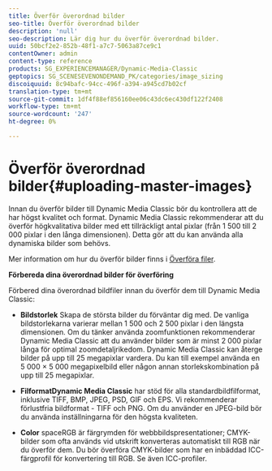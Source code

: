 ```yaml
---
title: Överför överordnad bilder
seo-title: Överför överordnad bilder
description: 'null'
seo-description: Lär dig hur du överför överordnad bilder.
uuid: 50bcf2e2-852b-48f1-a7c7-5063a87ce9c1
contentOwner: admin
content-type: reference
products: SG_EXPERIENCEMANAGER/Dynamic-Media-Classic
geptopics: SG_SCENESEVENONDEMAND_PK/categories/image_sizing
discoiquuid: 8c94bafc-94cc-496f-a394-a945cd7b02cf
translation-type: tm+mt
source-git-commit: 1df4f88ef856160ee06c43dc6ec430df122f2408
workflow-type: tm+mt
source-wordcount: '247'
ht-degree: 0%

---
```



# Överför överordnad bilder{#uploading-master-images}

Innan du överför bilder till Dynamic Media Classic bör du kontrollera att de har högst kvalitet och format. Dynamic Media Classic rekommenderar att du överför högkvalitativa bilder med ett tillräckligt antal pixlar (från 1 500 till 2 000 pixlar i den långa dimensionen). Detta gör att du kan använda alla dynamiska bilder som behövs.

Mer information om hur du överför bilder finns i [Överföra filer](uploading-files.md#uploading_files).

**Förbereda dina överordnad bilder för överföring**

Förbered dina överordnad bildfiler innan du överför dem till Dynamic Media Classic:

* **Bildstorlek**
Skapa de största bilder du förväntar dig med. De vanliga bildstorlekarna varierar mellan 1 500 och 2 500 pixlar i den längsta dimensionen. Om du tänker använda zoomfunktionen rekommenderar Dynamic Media Classic att du använder bilder som är minst 2 000 pixlar långa för optimal zoomdetaljrikedom. Dynamic Media Classic kan återge bilder på upp till 25 megapixlar vardera. Du kan till exempel använda en 5 000 × 5 000 megapixelbild eller någon annan storlekskombination på upp till 25 megapixlar.

* **FilformatDynamic Media Classic**
har stöd för alla standardbildfilformat, inklusive TIFF, BMP, JPEG, PSD, GIF och EPS. Vi rekommenderar förlustfria bildformat - TIFF och PNG. Om du använder en JPEG-bild bör du använda inställningarna för den högsta kvaliteten.

* **Color**
spaceRGB är färgrymden för webbbildspresentationer; CMYK-bilder som ofta används vid utskrift konverteras automatiskt till RGB när du överför dem. Du bör överföra CMYK-bilder som har en inbäddad ICC-färgprofil för konvertering till RGB. Se även ICC-profiler.
